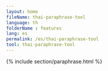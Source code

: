 ```yaml
---
layout: home
fileName: thai-paraphrase-tool
language: th
folderName : features
lang: es
permalink: /es/thai-paraphrase-tool
tool: thai-paraphrase-tool
---
```

{% include section/paraphrase.html %}